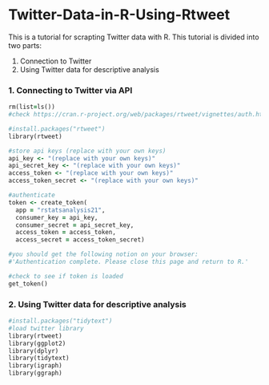 # Twitter-Data-in-R-Using-Rtweet

This is a tutorial for scrapting Twitter data with R. This tutorial is divided into two parts:
1. Connection to Twitter
2. Using Twitter data for descriptive analysis

### 1. Connecting to Twitter via API



```ruby
rm(list=ls())
#check https://cran.r-project.org/web/packages/rtweet/vignettes/auth.html for a more detailed description

#install.packages("rtweet")
library(rtweet)
```
```ruby
#store api keys (replace with your own keys)
api_key <- "(replace with your own keys)"
api_secret_key <- "(replace with your own keys)"
access_token <- "(replace with your own keys)"
access_token_secret <- "(replace with your own keys)"
```

```ruby
#authenticate 
token <- create_token(
  app = "rstatsanalysis21",
  consumer_key = api_key,
  consumer_secret = api_secret_key,
  access_token = access_token,
  access_secret = access_token_secret)

#you should get the following notion on your browser:
#'Authentication complete. Please close this page and return to R.'

#check to see if token is loaded
get_token()
```

### 2. Using Twitter data for descriptive analysis

```ruby
#install.packages("tidytext")
#load twitter library 
library(rtweet)
library(ggplot2)
library(dplyr)
library(tidytext)
library(igraph)
library(ggraph)
```
